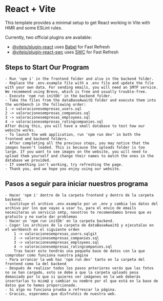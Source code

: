 # React + Vite

This template provides a minimal setup to get React working in Vite with HMR and some ESLint rules.

Currently, two official plugins are available:

- [@vitejs/plugin-react](https://github.com/vitejs/vite-plugin-react/blob/main/packages/plugin-react/README.md) uses [Babel](https://babeljs.io/) for Fast Refresh
- [@vitejs/plugin-react-swc](https://github.com/vitejs/vite-plugin-react-swc) uses [SWC](https://swc.rs/) for Fast Refresh

## Steps to Start Our Program

    - Run 'npm i' in the frontend folder and also in the backend folder.
    - Replace the .env.example file with a .env file and update the file with your own data. For sending emails, you will need an SMTP service. We recommend using Brevo, which is free and usually trouble-free.
    - Execute 'npm run initDb' in the backend folder.
    - Take the files from the dataBaseAwaitQ folder and execute them into the workbench in the following order:
    1 -> valoracionesempresas_users.sql
    2 -> valoracionesempresas_companies.sql
    3 -> valoracionesempresas_employees.sql
    4 -> valoracionesempresas_ratingcompanies.sql
    After doing this, you will have a small database to test how our website works.
    - To launch the web application, run 'npm run dev' in both the frontend and backend folders.
    - After completing all the previous steps, you may notice that the images haven't loaded. This is because the uploads folder is too large. If you want to see images on the website, you will need to upload them yourself and change their names to match the ones in the database we provided.
    - If something isn't working, try refreshing the page.
    - Thank you, and we hope you enjoy using our website.

## Pasos a seguir para iniciar nuestros programa

    - Hacer 'npm i' dentro de la carpeta frontend y dentro de la carpeta backend.
    - Sustituye el archivo .env.example por un .env y cambia los datos del archivo por los que vayas a usar tu, para el envio de emails necesitaras un servicio smtp, nosotros te recomendamos brevo que es gratuito y no suele dar problemas
    - Hacer un 'npm run initDb' en la carpeta backend.
    - Coger los archivos de la carpeta de dataBaseAwaitQ y ejecutalas en el workbench en el siguiente orden
        1 -> valoracionesempresas_users.sqlgit
        2 -> valoracionesempresas_companies.sql
        3 -> valoracionesempresas_employees.sql
        4 -> valoracionesempresas_ratingcompanies.sql
        Tras hacer esto tendrás una pequeña base de datos con la que comprobar como funciona nuestra página
    - Para arrancar la web haz 'npm run dev' tanto en la carpeta del frontend como la del backend
    - Después de realizar todos los pasos anteriores verás que las fotos no se han cargado, esto se debe a que la carpeta uploads pesa demasiado por lo que si quieres ver imágenes en la web deberás insertarlas tu mism@ y cambiar su nombre por el que está en la base de datos que te hemos proporcionado.
    - Si algo no funciona prueba a refrescar la página.
    - Gracias, esperamos que disfrutéis de nuestra web.
